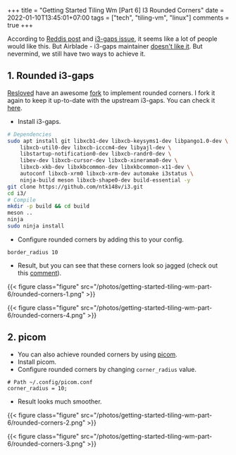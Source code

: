 +++
title = "Getting Started Tiling Wm [Part 6] I3 Rounded Corners"
date = 2022-01-10T13:45:01+07:00
tags = ["tech", "tiling-vm", "linux"]
comments = true
+++

According to [Reddis post](https://www.reddit.com/r/unixporn/comments/7h0rm0/what_would_you_want_in_a_wm/) and [i3-gaps issue](https://github.com/Airblader/i3/issues/167), it seems like a lot of people would like this. But Airblade - i3-gaps maintainer [doesn't like it](https://github.com/Airblader/i3/issues/167#issuecomment-328562433). But nevermind, we still have two ways to achieve it.

## 1. Rounded i3-gaps

[Resloved](https://github.com/resloved) have an awesome [fork](https://github.com/resloved/i3) to implement rounded corners. I fork it again to keep it up-to-date with the upstream i3-gaps. You can check it [here](https://github.com/ntk148v/i3).

- Install i3-gaps.

```bash
# Dependencies
sudo apt install git libxcb1-dev libxcb-keysyms1-dev libpango1.0-dev \
    libxcb-util0-dev libxcb-icccm4-dev libyajl-dev \
    libstartup-notification0-dev libxcb-randr0-dev \
    libev-dev libxcb-cursor-dev libxcb-xinerama0-dev \
    libxcb-xkb-dev libxkbcommon-dev libxkbcommon-x11-dev \
    autoconf libxcb-xrm0 libxcb-xrm-dev automake i3status \
    ninja-build meson libxcb-shape0-dev build-essential -y
git clone https://github.com/ntk148v/i3.git
cd i3/
# Compile
mkdir -p build && cd build
meson ..
ninja
sudo ninja install
```

- Configure rounded corners by adding this to your config.

```
border_radius 10
```

- Result, but you can see that these corners look so jagged (check out this [comment](https://github.com/Airblader/i3/issues/167#issuecomment-485263770)).

{{< figure class="figure" src="/photos/getting-started-tiling-wm-part-6/rounded-corners-1.png" >}}

{{< figure class="figure" src="/photos/getting-started-tiling-wm-part-6/rounded-corners-4.png" >}}

## 2. picom

- You can also achieve rounded corners by using [picom](https://github.com/yshui/picom).
- Install picom.
- Configure rounded corners by changing `corner_radius` value.

```
# Path ~/.config/picom.conf
corner_radius = 10;
```

- Result looks much smoother.

{{< figure class="figure" src="/photos/getting-started-tiling-wm-part-6/rounded-corners-2.png" >}}

{{< figure class="figure" src="/photos/getting-started-tiling-wm-part-6/rounded-corners-3.png" >}}
